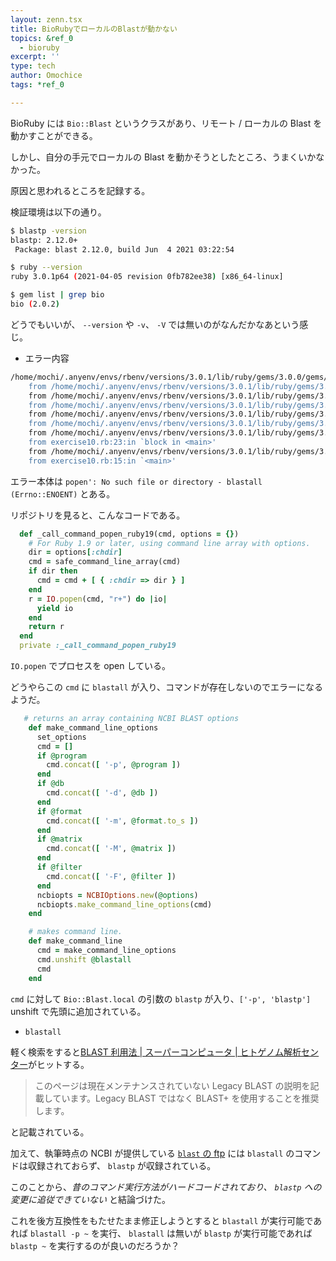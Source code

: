 ```yaml
---
layout: zenn.tsx
title: BioRubyでローカルのBlastが動かない
topics: &ref_0
  - bioruby
excerpt: ''
type: tech
author: Omochice
tags: *ref_0

---
```

BioRuby には `Bio::Blast` というクラスがあり、リモート / ローカルの Blast を動かすことができる。

しかし、自分の手元でローカルの Blast を動かそうとしたところ、うまくいかなかった。

原因と思われるところを記録する。

検証環境は以下の通り。

```sh
$ blastp -version
blastp: 2.12.0+
 Package: blast 2.12.0, build Jun  4 2021 03:22:54

$ ruby --version
ruby 3.0.1p64 (2021-04-05 revision 0fb782ee38) [x86_64-linux]

$ gem list | grep bio
bio (2.0.2)
```

どうでもいいが、 `--version` や `-v`、 `-V` では無いのがなんだかなあという感じ。

- エラー内容

```sh
/home/mochi/.anyenv/envs/rbenv/versions/3.0.1/lib/ruby/gems/3.0.0/gems/bio-2.0.2/lib/bio/command.rb:312:in `popen': No such file or directory - blastall (Errno::ENOENT)
	from /home/mochi/.anyenv/envs/rbenv/versions/3.0.1/lib/ruby/gems/3.0.0/gems/bio-2.0.2/lib/bio/command.rb:312:in `_call_command_popen_ruby19'
	from /home/mochi/.anyenv/envs/rbenv/versions/3.0.1/lib/ruby/gems/3.0.0/gems/bio-2.0.2/lib/bio/command.rb:240:in `call_command_popen'
	from /home/mochi/.anyenv/envs/rbenv/versions/3.0.1/lib/ruby/gems/3.0.0/gems/bio-2.0.2/lib/bio/command.rb:478:in `query_command_popen'
	from /home/mochi/.anyenv/envs/rbenv/versions/3.0.1/lib/ruby/gems/3.0.0/gems/bio-2.0.2/lib/bio/command.rb:444:in `query_command'
	from /home/mochi/.anyenv/envs/rbenv/versions/3.0.1/lib/ruby/gems/3.0.0/gems/bio-2.0.2/lib/bio/appl/blast.rb:487:in `exec_local'
	from /home/mochi/.anyenv/envs/rbenv/versions/3.0.1/lib/ruby/gems/3.0.0/gems/bio-2.0.2/lib/bio/appl/blast.rb:367:in `query'
	from exercise10.rb:23:in `block in <main>'
	from /home/mochi/.anyenv/envs/rbenv/versions/3.0.1/lib/ruby/gems/3.0.0/gems/bio-2.0.2/lib/bio/io/flatfile.rb:336:in `each_entry'
	from exercise10.rb:15:in `<main>'
```

エラー本体は `popen': No such file or directory - blastall (Errno::ENOENT)` とある。

リポジトリを見ると、こんなコードである。

```ruby
  def _call_command_popen_ruby19(cmd, options = {})
    # For Ruby 1.9 or later, using command line array with options.
    dir = options[:chdir]
    cmd = safe_command_line_array(cmd)
    if dir then
      cmd = cmd + [ { :chdir => dir } ]
    end
    r = IO.popen(cmd, "r+") do |io|
      yield io
    end
    return r
  end
  private :_call_command_popen_ruby19
```

`IO.popen` でプロセスを open している。

どうやらこの `cmd` に `blastall` が入り、コマンドが存在しないのでエラーになるようだ。

```ruby
   # returns an array containing NCBI BLAST options
    def make_command_line_options
      set_options
      cmd = []
      if @program
        cmd.concat([ '-p', @program ])
      end
      if @db
        cmd.concat([ '-d', @db ])
      end
      if @format
        cmd.concat([ '-m', @format.to_s ])
      end
      if @matrix
        cmd.concat([ '-M', @matrix ]) 
      end
      if @filter
        cmd.concat([ '-F', @filter ]) 
      end
      ncbiopts = NCBIOptions.new(@options)
      ncbiopts.make_command_line_options(cmd)
    end

    # makes command line.
    def make_command_line
      cmd = make_command_line_options
      cmd.unshift @blastall
      cmd
    end
```

`cmd` に対して `Bio::Blast.local` の引数の `blastp` が入り、`['-p', 'blastp']` unshift で先頭に追加されている。

- `blastall`

軽く検索をすると[BLAST 利用法 | スーパーコンピュータ | ヒトゲノム解析センター](https://supcom.hgc.jp/japanese/utili_info/manual/blast_util.html)がヒットする。

> このページは現在メンテナンスされていない Legacy BLAST の説明を記載しています。Legacy BLAST ではなく BLAST+ を使用することを推奨します。

と記載されている。

加えて、執筆時点の NCBI が提供している [`blast` の ftp](https://ftp.ncbi.nlm.nih.gov/blast/executables/blast+/LATEST/) には `blastall` のコマンドは収録されておらず、 `blastp` が収録されている。

このことから、_昔のコマンド実行方法がハードコードされており、 `blastp` への変更に追従できていない_ と結論づけた。


これを後方互換性をもたせたまま修正しようとすると `blastall` が実行可能であれば `blastall -p ~` を実行、 `blastall` は無いが `blastp` が実行可能であれば `blastp ~` を実行するのが良いのだろうか？
